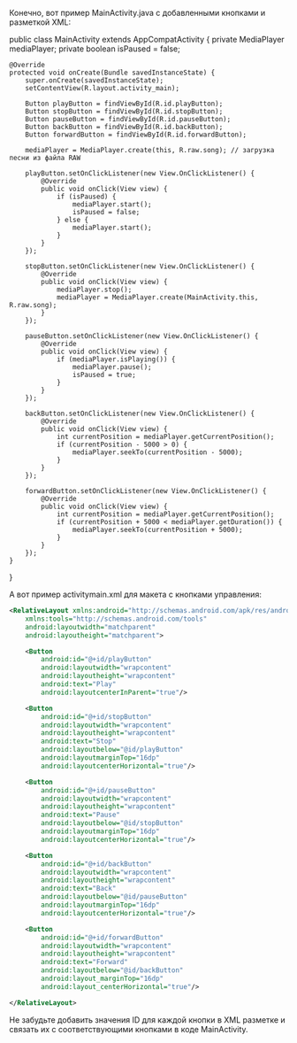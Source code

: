 Конечно, вот пример MainActivity.java с добавленными кнопками и разметкой XML:

public class MainActivity extends AppCompatActivity {
    private MediaPlayer mediaPlayer;
    private boolean isPaused = false;

    @Override
    protected void onCreate(Bundle savedInstanceState) {
        super.onCreate(savedInstanceState);
        setContentView(R.layout.activity_main);

        Button playButton = findViewById(R.id.playButton);
        Button stopButton = findViewById(R.id.stopButton);
        Button pauseButton = findViewById(R.id.pauseButton);
        Button backButton = findViewById(R.id.backButton);
        Button forwardButton = findViewById(R.id.forwardButton);

        mediaPlayer = MediaPlayer.create(this, R.raw.song); // загрузка песни из файла RAW

        playButton.setOnClickListener(new View.OnClickListener() {
            @Override
            public void onClick(View view) {
                if (isPaused) {
                    mediaPlayer.start();
                    isPaused = false;
                } else {
                    mediaPlayer.start();
                }
            }
        });

        stopButton.setOnClickListener(new View.OnClickListener() {
            @Override
            public void onClick(View view) {
                mediaPlayer.stop();
                mediaPlayer = MediaPlayer.create(MainActivity.this, R.raw.song);
            }
        });

        pauseButton.setOnClickListener(new View.OnClickListener() {
            @Override
            public void onClick(View view) {
                if (mediaPlayer.isPlaying()) {
                    mediaPlayer.pause();
                    isPaused = true;
                }
            }
        });

        backButton.setOnClickListener(new View.OnClickListener() {
            @Override
            public void onClick(View view) {
                int currentPosition = mediaPlayer.getCurrentPosition();
                if (currentPosition - 5000 > 0) {
                    mediaPlayer.seekTo(currentPosition - 5000);
                }
            }
        });

        forwardButton.setOnClickListener(new View.OnClickListener() {
            @Override
            public void onClick(View view) {
                int currentPosition = mediaPlayer.getCurrentPosition();
                if (currentPosition + 5000 < mediaPlayer.getDuration()) {
                    mediaPlayer.seekTo(currentPosition + 5000);
                }
            }
        });
    }
}


А вот пример activitymain.xml для макета с кнопками управления:

```xml
<RelativeLayout xmlns:android="http://schemas.android.com/apk/res/android"
    xmlns:tools="http://schemas.android.com/tools"
    android:layoutwidth="matchparent"
    android:layoutheight="matchparent">

    <Button
        android:id="@+id/playButton"
        android:layoutwidth="wrapcontent"
        android:layoutheight="wrapcontent"
        android:text="Play"
        android:layoutcenterInParent="true"/>

    <Button
        android:id="@+id/stopButton"
        android:layoutwidth="wrapcontent"
        android:layoutheight="wrapcontent"
        android:text="Stop"
        android:layoutbelow="@id/playButton"
        android:layoutmarginTop="16dp"
        android:layoutcenterHorizontal="true"/>

    <Button
        android:id="@+id/pauseButton"
        android:layoutwidth="wrapcontent"
        android:layoutheight="wrapcontent"
        android:text="Pause"
        android:layoutbelow="@id/stopButton"
        android:layoutmarginTop="16dp"
        android:layoutcenterHorizontal="true"/>

    <Button
        android:id="@+id/backButton"
        android:layoutwidth="wrapcontent"
        android:layoutheight="wrapcontent"
        android:text="Back"
        android:layoutbelow="@id/pauseButton"
        android:layoutmarginTop="16dp"
        android:layoutcenterHorizontal="true"/>

    <Button
        android:id="@+id/forwardButton"
        android:layoutwidth="wrapcontent"
        android:layoutheight="wrapcontent"
        android:text="Forward"
        android:layoutbelow="@id/backButton"
        android:layout_marginTop="16dp"
        android:layout_centerHorizontal="true"/>

</RelativeLayout>
```

Не забудьте добавить значения ID для каждой кнопки в XML разметке и связать их с соответствующими кнопками в коде MainActivity.
